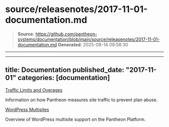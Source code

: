 # source/releasenotes/2017-11-01-documentation.md

> **Source**: https://github.com/pantheon-systems/documentation/blob/main/source/releasenotes/2017-11-01-documentation.md
> **Generated**: 2025-08-14 09:58:30

---

---
title: Documentation
published_date: "2017-11-01"
categories: [documentation]
---
[Traffic Limits and Overages](/guides/account-mgmt/traffic)

Information on how Pantheon measures site traffic to prevent plan abuse.

[WordPress Multisites](/guides/multisite)

Overview of WordPress multisite support on the Pantheon Platform.
